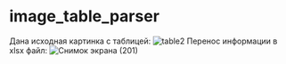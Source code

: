 # image_table_parser
Дана исходная картинка с таблицей:
![table2](https://user-images.githubusercontent.com/57015678/181908250-e0ad563f-0d93-47ef-ae4b-255217228d90.jpg)
Перенос информации в xlsx файл:
![Снимок экрана (201)](https://user-images.githubusercontent.com/57015678/181908264-b67f04cf-0923-4cc7-aab5-8fa719cd3788.png)
